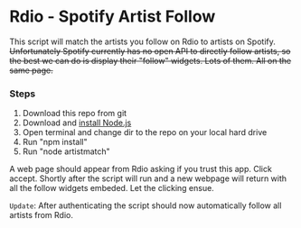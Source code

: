 Rdio - Spotify Artist Follow
============================

This script will match the artists you follow on Rdio to artists on Spotify. <del>Unfortunately Spotify currently has no open API to directly follow artists, so the best we can do is display their "follow" widgets. Lots of them. All on the same page.</del>

### Steps

1. Download this repo from git
2. Download and [install Node.js](http://nodejs.org/download/)
3. Open terminal and change dir to the repo on your local hard drive
4. Run "npm install"
5. Run "node artistmatch"

A web page should appear from Rdio asking if you trust this app. Click accept. Shortly after the script will run and a new webpage will return with all the follow widgets embeded. Let the clicking ensue. 

`Update`: After authenticating the script should now automatically follow all artists from Rdio. 






